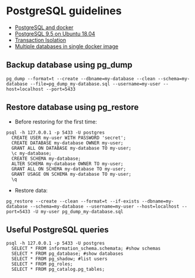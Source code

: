# PostgreSQL guidelines
* [PostgreSQL and docker](postgresql-docker.md)
* [PostgreSQL 9.5 on Ubuntu 18.04](postgersql-9.5_on_ubuntu-18.04.md)
* [Transaction Isolation](https://pgdash.io/blog/postgres-transactions.html)
* [Multiple databases in single docker image](postgresql-multiple-dbs)

## Backup database using pg_dump
```
pg_dump --format=t --create --dbname=my-database --clean --schema=my-database --file=pg_dump_my-database.sql --username=my-user --host=localhost --port=5433
```

## Restore database using pg_restore
* Before restoring for the first time:
```
psql -h 127.0.0.1 -p 5433 -U postgres
  CREATE USER my-user WITH PASSWORD 'secret';
  CREATE DATABASE my-database OWNER my-user;
  GRANT ALL ON DATABASE my-database TO my-user;
  \c my-database;
  CREATE SCHEMA my-database;
  ALTER SCHEMA my-database OWNER TO my-user;
  GRANT ALL ON SCHEMA my-database TO my-user;
  GRANT USAGE ON SCHEMA my-database TO my-user;
  \q
```
* Restore data:
```
pg_restore --create --clean --format=t --if-exists --dbname=my-database --schema=my-database --username=my-user --host=localhost --port=5433 -U my-user pg_dump_my-database.sql
```

## Useful PostgreSQL queries
```
psql -h 127.0.0.1 -p 5433 -U postgres
  SELECT * FROM information_schema.schemata; #show schemas
  SELECT * FROM pg_database; #show databases
  SELECT * FROM pg_shadow; #list users 
  SELECT * FROM pg_roles;
  SELECT * FROM pg_catalog.pg_tables;
```
